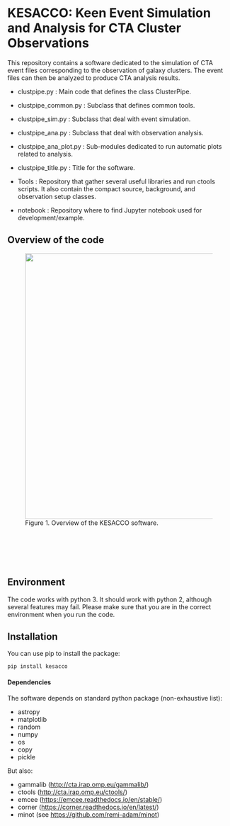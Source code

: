 # KESACCO: Keen Event Simulation and Analysis for CTA Cluster Observations

This repository contains a software dedicated to the simulation of CTA event files 
corresponding to the observation of galaxy clusters. The event files can then be analyzed 
to produce CTA analysis results.
                                                            
- clustpipe.py : 
	Main code that defines the class ClusterPipe.
    
- clustpipe_common.py : 
  Subclass that defines common tools.
   
- clustpipe_sim.py : 
  Subclass that deal with event simulation.
        
- clustpipe_ana.py : 
  Subclass that deal with observation analysis.
    
- clustpipe_ana_plot.py : 
  Sub-modules dedicated to run automatic plots related to analysis.

- clustpipe_title.py : 
	Title for the software.

- Tools :
  Repository that gather several useful libraries and run ctools scripts.
  It also contain the compact source, background, and observation setup 
  classes.

- notebook :
	Repository where to find Jupyter notebook used for development/example. 

## Overview of the code
<figure>
	<img src="/overview.png" width="600" />
	<figcaption> Figure 1. Overview of the KESACCO software.</figcaption>
</figure>

<p style="margin-bottom:3cm;"> </p>

## Environment
The code works with python 3. It should work with python 2, although several features may fail. Please make sure that you are in the correct environment when you run the code.

## Installation
You can use pip to install the package:

```
pip install kesacco
```

#### Dependencies 
The software depends on standard python package (non-exhaustive list):
- astropy
- matplotlib
- random
- numpy
- os
- copy
- pickle

But also:
- gammalib (http://cta.irap.omp.eu/gammalib/)
- ctools (http://cta.irap.omp.eu/ctools/)
- emcee (https://emcee.readthedocs.io/en/stable/)
- corner (https://corner.readthedocs.io/en/latest/)
- minot (see https://github.com/remi-adam/minot)

